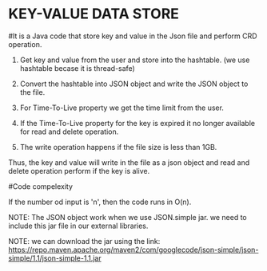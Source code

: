 # KEY-VALUE DATA STORE

#It is a Java code that store key and value in the Json file and perform CRD operation.

1. Get key and value from the user and store into the hashtable. (we use hashtable becase it is thread-safe)

2. Convert the hashtable into JSON object and write the JSON object to  the file.

3. For Time-To-Live property we get the time limit from the user.

4. If the Time-To-Live property for the key is expired it no longer available for read and delete operation.

5. The write operation happens if the file size is less than 1GB.

Thus, the key and value will write in the file as a json object and read and delete operation perform if the key is alive.


#Code compelexity

If the number od input is 'n', then the code runs in O(n).

NOTE: The JSON object work when we use JSON.simple jar. we need to include this jar file in our external libraries.

NOTE: we can download the jar using the link: https://repo.maven.apache.org/maven2/com/googlecode/json-simple/json-simple/1.1/json-simple-1.1.jar
